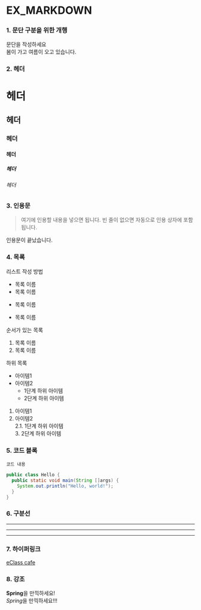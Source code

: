 # EX_MARKDOWN
### 1. 문단 구분을 위한 개행
문단을 작성하세요  
봄이 가고 여름이 오고 있습니다.

### 2. 헤더
# 헤더
## 헤더
### 헤더
#### 헤더
##### 헤더
###### 헤더

### 3. 인용문
> 여기에 인용할 내용을 넣으면 됩니다.
> 빈 줄이 없으면 자동으로 인용 상자에 포함 됩니다.  

인용문이 끝났습니다.

### 4. 목록
리스트 작성 방법

* 목록 이름
* 목록 이름
- 목록 이름
+ 목록 이름

순서가 있는 목록
1. 목록 이름
2. 목록 이름

하위 목록  
- 아이템1  
- 아이템2  
  - 1단계 하위 아이템  
  * 2단계 하위 아이템

1. 아이템1  
2. 아이템2  
    2.1. 1단계 하위 아이템  
      3. 2단계 하위 아이템

### 5. 코드 블록
``` 프로그래밍 언어
코드 내용
```

```Java
public class Hello {
  public static void main(String []args) {
    System.out.println("Hello, world!");
  }
}
```

### 6. 구분선
---
***
___

### 7. 하이퍼링크
[eClass cafe](https://cafe.naver.com/kndjang "eClass cafe 입니다.")

### 8. 강조
**Spring**을 만끽하세요!  
*Spring*을 만끽하세요!!!

